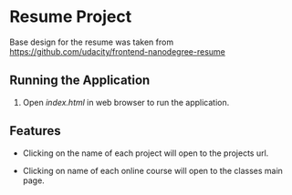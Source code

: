 # Resume Project

Base design for the resume was taken from https://github.com/udacity/frontend-nanodegree-resume

## Running the Application

1. Open *index.html* in web browser to run the application.

## Features
* Clicking on the name of each project will open to the projects url.

* Clicking on name of each online course will open to the classes main page.